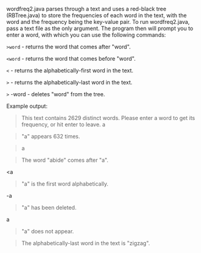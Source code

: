 wordfreq2.java parses through a text and uses a red-black tree (RBTree.java) to store the frequencies of each word in the text, with the word and the frequency being the key-value pair.
To run wordfreq2.java, pass a text file as the only argument. The program then will prompt you to enter a word, with which you can use the following commands:

`>word`	- returns the word that comes after "word".

`<word`	- returns the word that comes before "word".

`<` 	- returns the alphabetically-first word in the text.

`>`	- returns the alphabetically-last word in the text.

`>` -word	- deletes "word" from the tree.

Example output:

> This text contains 2629 distinct words.
> Please enter a word to get its frequency, or hit enter to leave.
a

> "a" appears 632 times.

>a

> The word "abide" comes after "a".

<a

> "a" is the first word alphabetically.

-a

> "a" has been deleted.

a

> "a" does not appear.

>

> The alphabetically-last word in the text is "zigzag".
